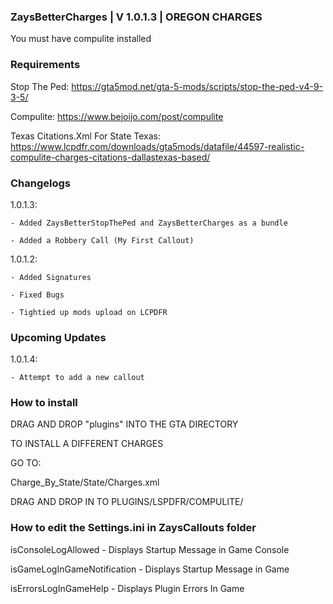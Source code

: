 ### ZaysBetterCharges | V 1.0.1.3 | OREGON CHARGES

You must have compulite installed

### Requirements

Stop The Ped: https://gta5mod.net/gta-5-mods/scripts/stop-the-ped-v4-9-3-5/

Compulite: https://www.bejoijo.com/post/compulite 

Texas Citations.Xml For State Texas: https://www.lcpdfr.com/downloads/gta5mods/datafile/44597-realistic-compulite-charges-citations-dallastexas-based/



 
### Changelogs

1.0.1.3:

    - Added ZaysBetterStopThePed and ZaysBetterCharges as a bundle
    
    - Added a Robbery Call (My First Callout)
    
1.0.1.2: 

    - Added Signatures
    
    - Fixed Bugs
    
    - Tightied up mods upload on LCPDFR
    
### Upcoming Updates

1.0.1.4: 

    - Attempt to add a new callout
    
### How to install

DRAG AND DROP "plugins" INTO THE GTA DIRECTORY


TO INSTALL A DIFFERENT CHARGES

GO TO:

Charge_By_State/State/Charges.xml

DRAG AND DROP IN TO PLUGINS/LSPDFR/COMPULITE/

### How to edit the Settings.ini in ZaysCallouts folder

isConsoleLogAllowed - Displays Startup Message in Game Console

isGameLogInGameNotification - Displays Startup Message  in Game

isErrorsLogInGameHelp - Displays Plugin Errors In Game
